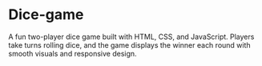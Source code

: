 # Dice-game
A fun two-player dice game built with HTML, CSS, and JavaScript. Players take turns rolling dice, and the game displays the winner each round with smooth visuals and responsive design.
